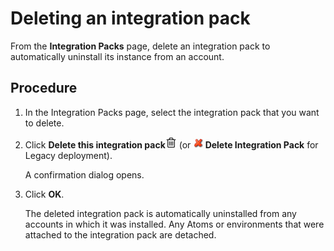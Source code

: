 # Deleting an integration pack 

<head>
  <meta name="guidename" content="Integration"/>
  <meta name="context" content="GUID-80b42eaa-ad78-4e12-88bc-b249d2c281d7"/>
</head>


From the **Integration Packs** page, delete an integration pack to automatically uninstall its instance from an account.

## Procedure

1.  In the Integration Packs page, select the integration pack that you want to delete.

2.  Click **Delete this integration pack**![main-ic-trashcan-black](../Images/main-ic-trashcan-black_e2f838cf-803f-4985-8c03-43bc7f3dfa06.jpg) \(or **![](../Images/main-ic-x-red-stylized-16_5cfc1d0e-0ef7-44cc-bacf-4b4116afca79.jpg) Delete Integration Pack** for Legacy deployment\).

    A confirmation dialog opens.

3.  Click **OK**.

    The deleted integration pack is automatically uninstalled from any accounts in which it was installed. Any Atoms or environments that were attached to the integration pack are detached.